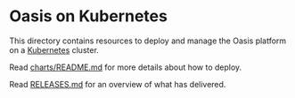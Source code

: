 # Oasis on Kubernetes

This directory contains resources to deploy and manage the Oasis platform on a [Kubernetes](https://kubernetes.io) cluster.

Read [charts/README.md](charts/README.md) for more details about how to deploy.

Read [RELEASES.md](RELEASES.md) for an overview of what has delivered.

